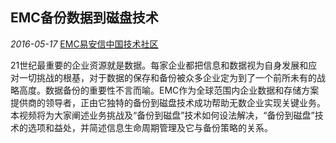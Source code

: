 ## EMC备份数据到磁盘技术

*2016-05-17* [EMC易安信中国技术社区](https://mp.weixin.qq.com/s?__biz=MjM5NjY0NzAwMg==&mid=2651770904&idx=3&sn=445dabb8618581a6f3aa455900d04ced&scene=21##)

21世纪最重要的企业资源就是数据。每家企业都把信息和数据视为自身发展和应对一切挑战的根基，对于数据的保存和备份被众多企业定为到了一个前所未有的战略高度。数据备份的重要性不言而喻。EMC作为全球范围内企业数据和存储方案提供商的领导者，正由它独特的备份到磁盘技术成功帮助无数企业实现关键业务。本视频将为大家阐述业务挑战及“备份到磁盘”技术如何设法解决，“备份到磁盘”技术的选项和益处，并简述信息生命周期管理及它与备份策略的关系。